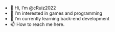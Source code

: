 - 👋 Hi, I’m @cRuiz2022
- 👀 I’m interested in games and programming
- 🌱 I’m currently learning back-end development
- 📫 How to reach me here.

<!---
cRuiz2022/cRuiz2022 is a ✨ special ✨ repository because its `README.md` (this file) appears on your GitHub profile.
You can click the Preview link to take a look at your changes.
--->

